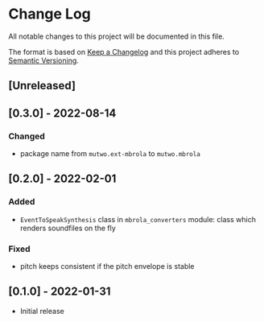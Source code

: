 # Change Log

All notable changes to this project will be documented in this file.

The format is based on [Keep a Changelog](http://keepachangelog.com/)
and this project adheres to [Semantic Versioning](http://semver.org/).

## [Unreleased]

## [0.3.0] - 2022-08-14

### Changed
- package name from `mutwo.ext-mbrola` to `mutwo.mbrola`


## [0.2.0] - 2022-02-01

### Added
- `EventToSpeakSynthesis` class in `mbrola_converters` module: class which renders soundfiles on the fly

### Fixed
- pitch keeps consistent if the pitch envelope is stable


## [0.1.0] - 2022-01-31
- Initial release
